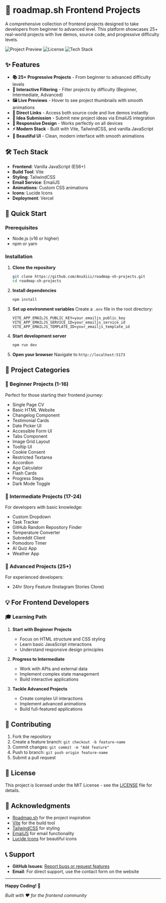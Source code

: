 # 🚀 roadmap.sh Frontend Projects

A comprehensive collection of frontend projects designed to take developers from beginner to advanced level. This platform showcases 25+ real-world projects with live demos, source code, and progressive difficulty levels.

![Project Preview](https://img.shields.io/badge/Status-Live-brightgreen)
![License](https://img.shields.io/badge/License-MIT-blue)
![Tech Stack](https://img.shields.io/badge/Tech-Vanilla%20JS%20%7C%20Vite%20%7C%20TailwindCSS-orange)

## ✨ Features

- **📚 25+ Progressive Projects** - From beginner to advanced difficulty levels
- **🎯 Interactive Filtering** - Filter projects by difficulty (Beginner, Intermediate, Advanced)
- **🖼️ Live Previews** - Hover to see project thumbnails with smooth animations
- **🔗 Direct Links** - Access both source code and live demos instantly
- **📧 Idea Submission** - Submit new project ideas via EmailJS integration
- **📱 Responsive Design** - Works perfectly on all devices
- **⚡ Modern Stack** - Built with Vite, TailwindCSS, and vanilla JavaScript
- **🎨 Beautiful UI** - Clean, modern interface with smooth animations

## 🛠️ Tech Stack

- **Frontend**: Vanilla JavaScript (ES6+)
- **Build Tool**: Vite
- **Styling**: TailwindCSS
- **Email Service**: EmailJS
- **Animations**: Custom CSS animations
- **Icons**: Lucide Icons
- **Deployment**: Vercel

## 🚀 Quick Start

### Prerequisites

- Node.js (v16 or higher)
- npm or yarn

### Installation

1. **Clone the repository**

   ```bash
   git clone https://github.com/AnuXiii/roadmap-sh-projects.git
   cd roadmap-sh-projects
   ```

2. **Install dependencies**

   ```bash
   npm install
   ```

3. **Set up environment variables**
   Create a `.env` file in the root directory:

   ```env
   VITE_APP_EMAILJS_PUBLIC_KEY=your_emailjs_public_key
   VITE_APP_EMAILJS_SERVICE_ID=your_emailjs_service_id
   VITE_APP_EMAILJS_TEMPLATE_ID=your_emailjs_template_id
   ```

4. **Start development server**

   ```bash
   npm run dev
   ```

5. **Open your browser**
   Navigate to `http://localhost:5173`

## 🎯 Project Categories

### 🌱 Beginner Projects (1-16)

Perfect for those starting their frontend journey:

- Single Page CV
- Basic HTML Website
- Changelog Component
- Testimonial Cards
- Date Picker UI
- Accessible Form UI
- Tabs Component
- Image Grid Layout
- Tooltip UI
- Cookie Consent
- Restricted Textarea
- Accordion
- Age Calculator
- Flash Cards
- Progress Steps
- Dark Mode Toggle

### 🔄 Intermediate Projects (17-24)

For developers with basic knowledge:

- Custom Dropdown
- Task Tracker
- GitHub Random Repository Finder
- Temperature Converter
- Subreddit Client
- Pomodoro Timer
- AI Quiz App
- Weather App

### 🚀 Advanced Projects (25+)

For experienced developers:

- 24hr Story Feature (Instagram Stories Clone)

## 💡 For Frontend Developers

### 🎓 Learning Path

1. **Start with Beginner Projects**

   - Focus on HTML structure and CSS styling
   - Learn basic JavaScript interactions
   - Understand responsive design principles

2. **Progress to Intermediate**

   - Work with APIs and external data
   - Implement complex state management
   - Build interactive applications

3. **Tackle Advanced Projects**
   - Create complex UI interactions
   - Implement advanced animations
   - Build full-featured applications

## 🤝 Contributing

1. Fork the repository
2. Create a feature branch: `git checkout -b feature-name`
3. Commit changes: `git commit -m "Add feature"`
4. Push to branch: `git push origin feature-name`
5. Submit a pull request

## 📝 License

This project is licensed under the MIT License - see the [LICENSE](LICENSE) file for details.

## 🙏 Acknowledgments

- [Roadmap.sh](https://roadmap.sh/) for the project inspiration
- [Vite](https://vitejs.dev/) for the build tool
- [TailwindCSS](https://tailwindcss.com/) for styling
- [EmailJS](https://www.emailjs.com/) for email functionality
- [Lucide Icons](https://lucide.dev/) for beautiful icons

## 📞 Support

- **GitHub Issues**: [Report bugs or request features](https://github.com/AnuXiii/roadmap-sh-projects/issues)
- **Email**: For direct support, use the contact form on the website

---

**Happy Coding! 🎉**

_Built with ❤️ for the frontend community_
